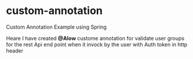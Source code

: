 # custom-annotation
Custom Annotation Example using Spring 

Heare I have created **@Alow** custome annotation for validate user groups for the rest Api end point when it invock by the user with Auth token in http header

